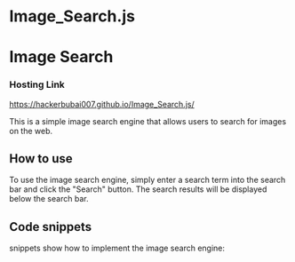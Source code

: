 # Image_Search.js
 
# Image Search
### Hosting Link
 https://hackerbubai007.github.io/Image_Search.js/

This is a simple image search engine that allows users to search for images on the web.

## How to use

To use the image search engine, simply enter a search term into the search bar and click the "Search" button. The search results will be displayed below the search bar.

## Code snippets

snippets show how to implement the image search engine:

